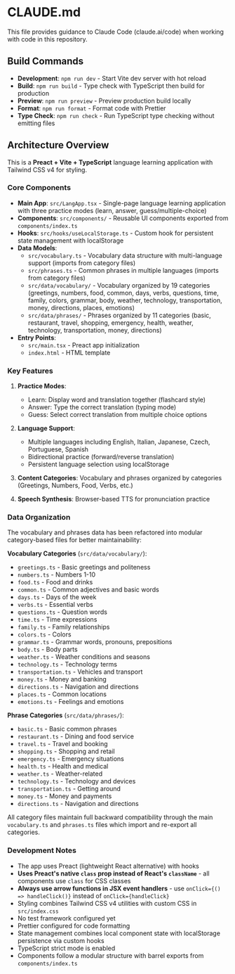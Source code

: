 # CLAUDE.md

This file provides guidance to Claude Code (claude.ai/code) when working with code in this repository.

## Build Commands

- **Development**: `npm run dev` - Start Vite dev server with hot reload
- **Build**: `npm run build` - Type check with TypeScript then build for production
- **Preview**: `npm run preview` - Preview production build locally
- **Format**: `npm run format` - Format code with Prettier
- **Type Check**: `npm run check` - Run TypeScript type checking without emitting files

## Architecture Overview

This is a **Preact + Vite + TypeScript** language learning application with Tailwind CSS v4 for styling.

### Core Components

- **Main App**: `src/LangApp.tsx` - Single-page language learning application with three practice modes (learn, answer, guess/multiple-choice)
- **Components**: `src/components/` - Reusable UI components exported from `components/index.ts`
- **Hooks**: `src/hooks/useLocalStorage.ts` - Custom hook for persistent state management with localStorage
- **Data Models**:
  - `src/vocabulary.ts` - Vocabulary data structure with multi-language support (imports from category files)
  - `src/phrases.ts` - Common phrases in multiple languages (imports from category files)
  - `src/data/vocabulary/` - Vocabulary organized by 19 categories (greetings, numbers, food, common, days, verbs, questions, time, family, colors, grammar, body, weather, technology, transportation, money, directions, places, emotions)
  - `src/data/phrases/` - Phrases organized by 11 categories (basic, restaurant, travel, shopping, emergency, health, weather, technology, transportation, money, directions)
- **Entry Points**:
  - `src/main.tsx` - Preact app initialization
  - `index.html` - HTML template

### Key Features

1. **Practice Modes**:
   - Learn: Display word and translation together (flashcard style)
   - Answer: Type the correct translation (typing mode)
   - Guess: Select correct translation from multiple choice options

2. **Language Support**:
   - Multiple languages including English, Italian, Japanese, Czech, Portuguese, Spanish
   - Bidirectional practice (forward/reverse translation)
   - Persistent language selection using localStorage

3. **Content Categories**: Vocabulary and phrases organized by categories (Greetings, Numbers, Food, Verbs, etc.)

4. **Speech Synthesis**: Browser-based TTS for pronunciation practice

### Data Organization

The vocabulary and phrases data has been refactored into modular category-based files for better maintainability:

**Vocabulary Categories** (`src/data/vocabulary/`):

- `greetings.ts` - Basic greetings and politeness
- `numbers.ts` - Numbers 1-10
- `food.ts` - Food and drinks
- `common.ts` - Common adjectives and basic words
- `days.ts` - Days of the week
- `verbs.ts` - Essential verbs
- `questions.ts` - Question words
- `time.ts` - Time expressions
- `family.ts` - Family relationships
- `colors.ts` - Colors
- `grammar.ts` - Grammar words, pronouns, prepositions
- `body.ts` - Body parts
- `weather.ts` - Weather conditions and seasons
- `technology.ts` - Technology terms
- `transportation.ts` - Vehicles and transport
- `money.ts` - Money and banking
- `directions.ts` - Navigation and directions
- `places.ts` - Common locations
- `emotions.ts` - Feelings and emotions

**Phrase Categories** (`src/data/phrases/`):

- `basic.ts` - Basic common phrases
- `restaurant.ts` - Dining and food service
- `travel.ts` - Travel and booking
- `shopping.ts` - Shopping and retail
- `emergency.ts` - Emergency situations
- `health.ts` - Health and medical
- `weather.ts` - Weather-related
- `technology.ts` - Technology and devices
- `transportation.ts` - Getting around
- `money.ts` - Money and payments
- `directions.ts` - Navigation and directions

All category files maintain full backward compatibility through the main `vocabulary.ts` and `phrases.ts` files which import and re-export all categories.

### Development Notes

- The app uses Preact (lightweight React alternative) with hooks
- **Uses Preact's native `class` prop instead of React's `className`** - all components use `class` for CSS classes
- **Always use arrow functions in JSX event handlers** - use `onClick={() => handleClick()}` instead of `onClick={handleClick}`
- Styling combines Tailwind CSS v4 utilities with custom CSS in `src/index.css`
- No test framework configured yet
- Prettier configured for code formatting
- State management combines local component state with localStorage persistence via custom hooks
- TypeScript strict mode is enabled
- Components follow a modular structure with barrel exports from `components/index.ts`
